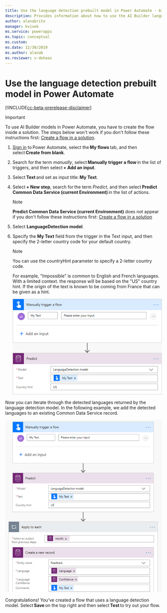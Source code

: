 ```yaml
---
title: Use the language detection prebuilt model in Power Automate - AI Builder | Microsoft Docs
description: Provides information about how to use the AI Builder language detection prebuilt model in your flows
author: alanabrito
manager: kvivek
ms.service: powerapps
ms.topic: conceptual
ms.custom: 
ms.date: 12/30/2019
ms.author: alanab
ms.reviewer: v-dehaas
---
```


# Use the language detection prebuilt model in Power Automate

[!INCLUDE[cc-beta-prerelease-disclaimer](./includes/cc-beta-prerelease-disclaimer.md)]

> [!IMPORTANT]
 > To use AI Builder models in Power Automate, you have to create the flow inside a solution. The steps below won't work if you don't follow these instructions first: [Create a flow in a solution](/flow/create-flow-solution).


1. [Sign in](https://flow.microsoft.com/signin) to Power Automate, select the **My flows** tab, and then select **Create from blank**.

1. Search for the term *manually*, select **Manually trigger a flow** in the list of triggers, and then select **+ Add an input**.
1. Select **Text** and set as input title: **My Text**.
1. Select **+ New step**, search for the term *Predict*, and then select **Predict Common Data Service (current Environment)** in the list of actions.
    >[!NOTE]
    > **Predict Common Data Service (current Environment)** does not appear if you don't follow these instructions first: [Create a flow in a solution](/flow/create-flow-solution)
1. Select  **LanguageDetection model**. 
1. Specify the **My Text** field from the trigger in the Text input, and then specify the 2-letter country code for your default country. 

   >[!NOTE]
   >You can use the countryHint parameter to specify a 2-letter country code. 
   >
   >For example, "Impossible" is common to English and French languages. With a limited context. the response will be based on the "US" country hint. If the origin of the text is known to be coming from France that can be given as a hint.

   ![Trigger text flow](media/trigger-text-flow.png "Manually trigger a flow screens")

Now you can iterate through the detected languages returned by the language detection model. In the following example, we add the detected languages to an existing Common Data Service record.

![Example](media/text-flow-example.png "Example")

Congratulations! You've created a flow that uses a language detection model. Select **Save** on the top right and then select **Test** to try out your flow.
